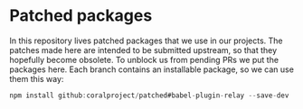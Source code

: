 # Patched packages

In this repository lives patched packages that we use in our projects. The patches made here
are intended to be submitted upstream, so that they hopefully become obsolete. To unblock
us from pending PRs we put the packages here. Each branch contains an installable package,
so we can use them this way:

```js
npm install github:coralproject/patched#babel-plugin-relay --save-dev
```
